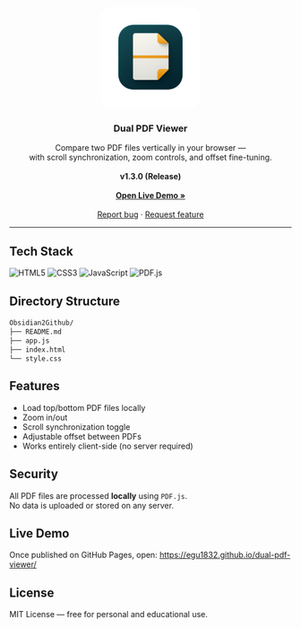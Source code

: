 <p align="center">
  <a href="https://egu1832.github.io/dual-pdf-viewer/">
    <img src="icon.png" alt="Dual PDF Viewer Icon" width="180" height="180" style="border-radius: 20px;">
  </a>
</p>

<h3 align="center">Dual PDF Viewer</h3>

<p align="center">
  Compare two PDF files vertically in your browser —<br>
  with scroll synchronization, zoom controls, and offset fine-tuning.<br><br>
  <b>v1.3.0 (Release)</b>
  <br><br>
  <a href="https://egu1832.github.io/dual-pdf-viewer/"><strong>Open Live Demo »</strong></a>
  <br><br>
  <a href="https://github.com/egu1832/dual-pdf-viewer/issues/new?labels=bug&template=bug_report.yml">Report bug</a>
  ·
  <a href="https://github.com/egu1832/dual-pdf-viewer/issues/new?labels=enhancement&template=feature_request.yml">Request feature</a>
</p>

---

## Tech Stack
![HTML5](https://img.shields.io/badge/HTML5-E34F26?style=for-the-badge&logo=html5&logoColor=white)
![CSS3](https://img.shields.io/badge/CSS3-1572B6?style=for-the-badge&logo=css3&logoColor=white)
![JavaScript](https://img.shields.io/badge/JavaScript-F7DF1E?style=for-the-badge&logo=javascript&logoColor=black)
![PDF.js](https://img.shields.io/badge/PDF.js-FF0000?style=for-the-badge&logo=adobeacrobatreader&logoColor=white)


## Directory Structure
```
Obsidian2Github/
├── README.md
├── app.js
├── index.html
└── style.css
```

## Features
- Load top/bottom PDF files locally
- Zoom in/out
- Scroll synchronization toggle
- Adjustable offset between PDFs
- Works entirely client-side (no server required)

## Security
All PDF files are processed **locally** using `PDF.js`.  
No data is uploaded or stored on any server.

## Live Demo
Once published on GitHub Pages, open:
https://egu1832.github.io/dual-pdf-viewer/

## License
MIT License — free for personal and educational use.